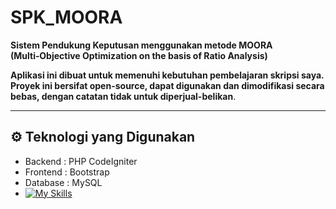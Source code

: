 # SPK_MOORA

**Sistem Pendukung Keputusan menggunakan metode MOORA (Multi‑Objective Optimization on the basis of Ratio Analysis)**

**Aplikasi ini dibuat untuk memenuhi kebutuhan pembelajaran skripsi saya. Proyek ini bersifat open-source, dapat digunakan dan dimodifikasi secara bebas, dengan catatan tidak untuk diperjual-belikan**.

---

## ⚙️ Teknologi yang Digunakan
- Backend : PHP CodeIgniter
- Frontend : Bootstrap
- Database : MySQL
- [![My Skills](https://skillicons.dev/icons?i=js,html,css,codeigniter,bootstrap&perline=3)](https://skillicons.dev)
